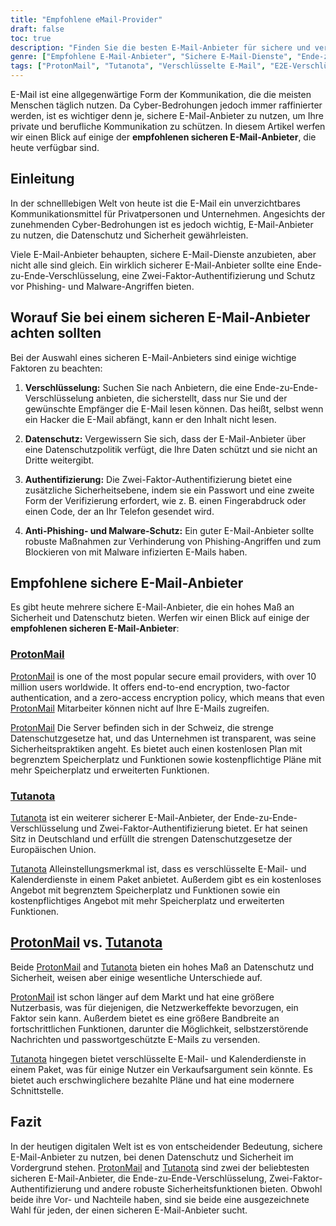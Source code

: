 ```yaml
---
title: "Empfohlene eMail-Provider"
draft: false
toc: true
description: "Finden Sie die besten E-Mail-Anbieter für sichere und verschlüsselte Kommunikation mit der Empfehlungsliste von SimeonOnSecurity. Entdecken Sie die Top-Empfehlungen, darunter ProtonMail, die bevorzugte Wahl mit Ende-zu-Ende-Verschlüsselung, und Tutanota, eine weitere sichere Option für verschlüsselte E-Mail-Kommunikation."
genre: ["Empfohlene E-Mail-Anbieter", "Sichere E-Mail-Dienste", "Ende-zu-Ende-Verschlüsselung", "E-Mail-Sicherheit", "Online Privacy", "Datenschutz", "Phishing-Schutz", "Schutz vor Malware", "Sichere Kommunikation", "SimeonOnSecurity"]
tags: ["ProtonMail", "Tutanota", "Verschlüsselte E-Mail", "E2E-Verschlüsselung", "E-Mail-Sicherheit", "Online Privacy", "Empfohlene E-Mail-Anbieter", "SimeonOnSecurity", "Sichere E-Mail-Dienste", "Datenschutz", "Phishing-Schutz", "Schutz vor Malware", "Sichere Kommunikation", "Datenschutz und Verschlüsselung", "Sichere E-Mail-Anbieter", "E-Mail-Datenschutz", "E-Mail-Verschlüsselung", "Sichere Kommunikationsdienste", "Sicheres Messaging", "E-Mail-Dienstanbieter", "E-Mail-Sicherheitsfunktionen", "Ende-zu-Ende-Verschlüsselung", "Datenschutz", "Maßnahmen zum Schutz vor Phishing", "Dienstleistungen zum Schutz vor Malware", "Sichere E-Mail-Kommunikation", "ProtonMail Merkmale", "Tutanota Merkmale", "Private E-Mail-Dienste", "Verschlüsselte E-Mail-Kommunikation", "Online-Datenschutz"]
---
```


E-Mail ist eine allgegenwärtige Form der Kommunikation, die die meisten Menschen täglich nutzen. Da Cyber-Bedrohungen jedoch immer raffinierter werden, ist es wichtiger denn je, sichere E-Mail-Anbieter zu nutzen, um Ihre private und berufliche Kommunikation zu schützen. In diesem Artikel werfen wir einen Blick auf einige der **empfohlenen sicheren E-Mail-Anbieter**, die heute verfügbar sind.

## Einleitung

In der schnelllebigen Welt von heute ist die E-Mail ein unverzichtbares Kommunikationsmittel für Privatpersonen und Unternehmen. Angesichts der zunehmenden Cyber-Bedrohungen ist es jedoch wichtig, E-Mail-Anbieter zu nutzen, die Datenschutz und Sicherheit gewährleisten.

Viele E-Mail-Anbieter behaupten, sichere E-Mail-Dienste anzubieten, aber nicht alle sind gleich. Ein wirklich sicherer E-Mail-Anbieter sollte eine Ende-zu-Ende-Verschlüsselung, eine Zwei-Faktor-Authentifizierung und Schutz vor Phishing- und Malware-Angriffen bieten.

## Worauf Sie bei einem sicheren E-Mail-Anbieter achten sollten

Bei der Auswahl eines sicheren E-Mail-Anbieters sind einige wichtige Faktoren zu beachten:

1. **Verschlüsselung:** Suchen Sie nach Anbietern, die eine Ende-zu-Ende-Verschlüsselung anbieten, die sicherstellt, dass nur Sie und der gewünschte Empfänger die E-Mail lesen können. Das heißt, selbst wenn ein Hacker die E-Mail abfängt, kann er den Inhalt nicht lesen.

2. **Datenschutz:** Vergewissern Sie sich, dass der E-Mail-Anbieter über eine Datenschutzpolitik verfügt, die Ihre Daten schützt und sie nicht an Dritte weitergibt.

3. **Authentifizierung:** Die Zwei-Faktor-Authentifizierung bietet eine zusätzliche Sicherheitsebene, indem sie ein Passwort und eine zweite Form der Verifizierung erfordert, wie z. B. einen Fingerabdruck oder einen Code, der an Ihr Telefon gesendet wird.

4. **Anti-Phishing- und Malware-Schutz:** Ein guter E-Mail-Anbieter sollte robuste Maßnahmen zur Verhinderung von Phishing-Angriffen und zum Blockieren von mit Malware infizierten E-Mails haben.

## Empfohlene sichere E-Mail-Anbieter

Es gibt heute mehrere sichere E-Mail-Anbieter, die ein hohes Maß an Sicherheit und Datenschutz bieten. Werfen wir einen Blick auf einige der **empfohlenen sicheren E-Mail-Anbieter**:

### [ProtonMail](https://pr.tn/ref/KWMTP5393DR0)

[ProtonMail](https://pr.tn/ref/KWMTP5393DR0) is one of the most popular secure email providers, with over 10 million users worldwide. It offers end-to-end encryption, two-factor authentication, and a zero-access encryption policy, which means that even [ProtonMail](https://pr.tn/ref/KWMTP5393DR0) Mitarbeiter können nicht auf Ihre E-Mails zugreifen.

[ProtonMail](https://pr.tn/ref/KWMTP5393DR0) Die Server befinden sich in der Schweiz, die strenge Datenschutzgesetze hat, und das Unternehmen ist transparent, was seine Sicherheitspraktiken angeht. Es bietet auch einen kostenlosen Plan mit begrenztem Speicherplatz und Funktionen sowie kostenpflichtige Pläne mit mehr Speicherplatz und erweiterten Funktionen.

### [Tutanota](https://tutanota.com/)

[Tutanota](https://tutanota.com/) ist ein weiterer sicherer E-Mail-Anbieter, der Ende-zu-Ende-Verschlüsselung und Zwei-Faktor-Authentifizierung bietet. Er hat seinen Sitz in Deutschland und erfüllt die strengen Datenschutzgesetze der Europäischen Union.

[Tutanota](https://tutanota.com/) Alleinstellungsmerkmal ist, dass es verschlüsselte E-Mail- und Kalenderdienste in einem Paket anbietet. Außerdem gibt es ein kostenloses Angebot mit begrenztem Speicherplatz und Funktionen sowie ein kostenpflichtiges Angebot mit mehr Speicherplatz und erweiterten Funktionen.

## [ProtonMail](https://pr.tn/ref/KWMTP5393DR0) vs. [Tutanota](https://tutanota.com/)

Beide [ProtonMail](https://pr.tn/ref/KWMTP5393DR0) and [Tutanota](https://tutanota.com/) bieten ein hohes Maß an Datenschutz und Sicherheit, weisen aber einige wesentliche Unterschiede auf.

[ProtonMail](https://pr.tn/ref/KWMTP5393DR0) ist schon länger auf dem Markt und hat eine größere Nutzerbasis, was für diejenigen, die Netzwerkeffekte bevorzugen, ein Faktor sein kann. Außerdem bietet es eine größere Bandbreite an fortschrittlichen Funktionen, darunter die Möglichkeit, selbstzerstörende Nachrichten und passwortgeschützte E-Mails zu versenden.

[Tutanota](https://tutanota.com/) hingegen bietet verschlüsselte E-Mail- und Kalenderdienste in einem Paket, was für einige Nutzer ein Verkaufsargument sein könnte. Es bietet auch erschwinglichere bezahlte Pläne und hat eine modernere Schnittstelle.

## Fazit

In der heutigen digitalen Welt ist es von entscheidender Bedeutung, sichere E-Mail-Anbieter zu nutzen, bei denen Datenschutz und Sicherheit im Vordergrund stehen. [ProtonMail](https://pr.tn/ref/KWMTP5393DR0) and [Tutanota](https://tutanota.com/) sind zwei der beliebtesten sicheren E-Mail-Anbieter, die Ende-zu-Ende-Verschlüsselung, Zwei-Faktor-Authentifizierung und andere robuste Sicherheitsfunktionen bieten. Obwohl beide ihre Vor- und Nachteile haben, sind sie beide eine ausgezeichnete Wahl für jeden, der einen sicheren E-Mail-Anbieter sucht.